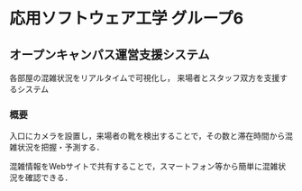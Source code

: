 # 応用ソフトウェア工学 グループ6

## オープンキャンパス運営支援システム
各部屋の混雑状況をリアルタイムで可視化し，
来場者とスタッフ双方を支援するシステム


### 概要
入口にカメラを設置し，来場者の靴を検出することで，その数と滞在時間から混雑状況を把握・予測する．

混雑情報をWebサイトで共有することで，スマートフォン等から簡単に混雑状況を確認できる．
